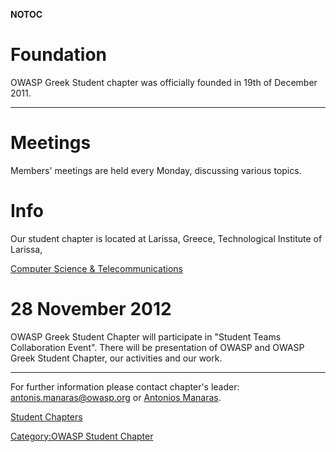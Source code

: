 __NOTOC__

# Foundation

OWASP Greek Student chapter was officially founded in 19th of December
2011.

-----

# Meetings

Members' meetings are held every Monday, discussing various topics.

# Info

Our student chapter is located at Larissa, Greece, Technological
Institute of Larissa,

[Computer Science &
Telecommunications](http://www.cs.teilar.gr/EN/Home.jsp)

# 28 November 2012

OWASP Greek Student Chapter will participate in "Student Teams
Collaboration Event". There will be presentation of OWASP and OWASP
Greek Student Chapter, our activities and our work.

-----

For further information please contact chapter's leader:
<antonis.manaras@owasp.org> or [Antonios
Manaras](User:Antonios_Manaras "wikilink").

[Student Chapters](OWASP_Student_Chapters_Program "wikilink")

[Category:OWASP Student
Chapter](Category:OWASP_Student_Chapter "wikilink")